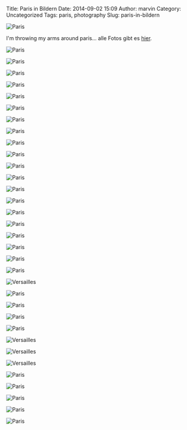 Title: Paris in Bildern
Date: 2014-09-02 15:09
Author: marvin
Category: Uncategorized
Tags: paris, photography
Slug: paris-in-bildern

![Paris]({static}/images/15081279006_0b996576e9_b.jpg)

I'm throwing my arms around paris... alle Fotos gibt es
[hier](https://secure.flickr.com/photos/marvinxsteadfast/sets/72157647088954031).

![Paris]({static}/images/15081584296_461341d296_b.jpg)

![Paris]({static}/images/14917942980_bbcefa6eda_b.jpg)

![Paris]({static}/images/14917930360_b51810073b_b.jpg)

![Paris]({static}/images/15081252326_b71314c23d_b.jpg)

![Paris]({static}/images/14917406148_3659d45826_b.jpg)

![Paris]({static}/images/14917346190_c0fb4bdcf5_b.jpg)

![Paris]({static}/images/14917417757_9f7e8e8c1d_b.jpg)

![Paris]({static}/images/14917227969_986700b4b9_b.jpg)

![Paris]({static}/images/15103526662_944de9142b_b.jpg)

![Paris]({static}/images/15100888191_60148ea924_b.jpg)

![Paris]({static}/images/15103529542_1800a6ba84_b.jpg)

![Paris]({static}/images/14917216407_d648835549_b.jpg)

![Paris]({static}/images/15103755445_7faab54938_b.jpg)

![Paris]({static}/images/15103747025_f0f2d931c4_b.jpg)

![Paris]({static}/images/15103519792_4689e2499f_b.jpg)

![Paris]({static}/images/14917318517_8a4f951cda_b.jpg)

![Paris]({static}/images/14917180038_8dd33ea7dd_b.jpg)

![Paris]({static}/images/15100846561_4eb2029d20_b.jpg)

![Paris]({static}/images/14917366678_ed049405e6_b.jpg)

![Paris]({static}/images/14917286330_857f7d4ae1_b.jpg)

![Versailles]({static}/images/14917422718_15e7cdcb76_b.jpg)

![Paris]({static}/images/15103988745_5fb922454a_b.jpg)

![Paris]({static}/images/15103996675_4b05acb69a_b.jpg)

![Paris]({static}/images/14917440267_cf2baf50a1_b.jpg)

![Paris]({static}/images/15081525196_87a853d6a2_b.jpg)

![Versailles]({static}/images/14917828199_601b95d022_b.jpg)

![Versailles]({static}/images/14917862930_4707e3591e_b.jpg)

![Versailles]({static}/images/14917949078_fb9b650906_b.jpg)

![Paris]({static}/images/14917850040_a656838daa_b.jpg)

![Paris]({static}/images/14917890839_e8c93bc480_b.jpg)

![Paris]({static}/images/15101527931_2c904b53fb_b.jpg)

![Paris]({static}/images/15104115982_d866d51e5c_b.jpg)

![Paris]({static}/images/15104200492_0083f76006_b.jpg)

